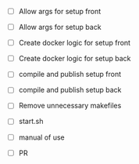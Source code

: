 - [ ] Allow args for setup front
- [ ] Allow args for setup back

- [ ] Create docker logic for setup front
- [ ] Create docker logic for setup back

- [ ] compile and publish setup front
- [ ] compile and publish setup back

- [ ] Remove unnecessary makefiles

- [ ] start.sh

- [ ] manual of use

- [ ] PR
